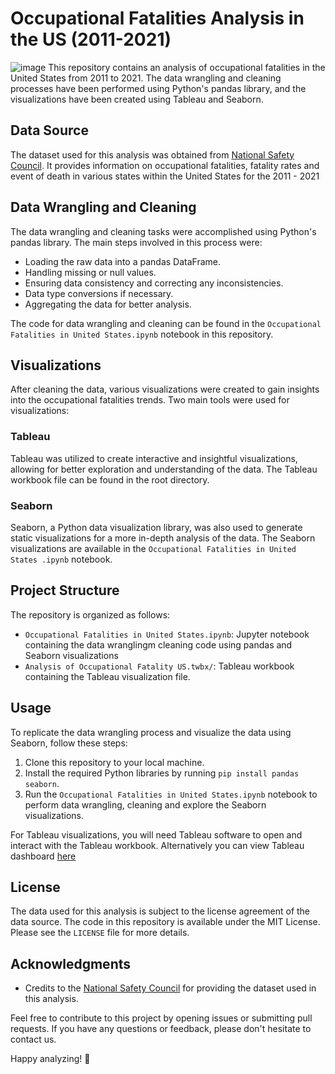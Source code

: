 # Occupational Fatalities Analysis in the US (2011-2021)
![image](https://github.com/hazeedhrshd/Occupational-Fatalities-US/assets/129052112/b65041ec-4f6f-42eb-a897-2a96cae1f584)
This repository contains an analysis of occupational fatalities in the United States from 2011 to 2021. The data wrangling and cleaning processes have been performed using Python's pandas library, and the visualizations have been created using Tableau and Seaborn.

## Data Source

The dataset used for this analysis was obtained from [National Safety Council](https://injuryfacts.nsc.org/state-data/at-work/work-deaths-by-state/). It provides information on occupational fatalities, fatality rates and event of death in various states within the United States for the 2011 - 2021

## Data Wrangling and Cleaning

The data wrangling and cleaning tasks were accomplished using Python's pandas library. The main steps involved in this process were:
- Loading the raw data into a pandas DataFrame.
- Handling missing or null values.
- Ensuring data consistency and correcting any inconsistencies.
- Data type conversions if necessary.
- Aggregating the data for better analysis.

The code for data wrangling and cleaning can be found in the `Occupational Fatalities in United States.ipynb` notebook in this repository.

## Visualizations

After cleaning the data, various visualizations were created to gain insights into the occupational fatalities trends. Two main tools were used for visualizations:

### Tableau
Tableau was utilized to create interactive and insightful visualizations, allowing for better exploration and understanding of the data. The Tableau workbook file can be found in the root directory.

### Seaborn
Seaborn, a Python data visualization library, was also used to generate static visualizations for a more in-depth analysis of the data. The Seaborn visualizations are available in the `Occupational Fatalities in United States .ipynb` notebook.

## Project Structure

The repository is organized as follows:

- `Occupational Fatalities in United States.ipynb`: Jupyter notebook containing the data wranglingm cleaning code using pandas and Seaborn visualizations
- `Analysis of Occupational Fatality US.twbx/`: Tableau workbook containing the Tableau visualization file.

## Usage

To replicate the data wrangling process and visualize the data using Seaborn, follow these steps:

1. Clone this repository to your local machine.
2. Install the required Python libraries by running `pip install pandas seaborn`.
3. Run the `Occupational Fatalities in United States.ipynb` notebook to perform data wrangling, cleaning and explore the Seaborn visualizations.

For Tableau visualizations, you will need Tableau software to open and interact with the Tableau workbook. Alternatively you can view Tableau dashboard [here](https://public.tableau.com/app/profile/hazeed.harshad/viz/AnalysisofOccupationalFatalitiesinUS/AnalysisofOccupationalFatalitiesinUS)

## License

The data used for this analysis is subject to the license agreement of the data source. The code in this repository is available under the MIT License. Please see the `LICENSE` file for more details.

## Acknowledgments

- Credits to the [National Safety Council](https://injuryfacts.nsc.org/state-data/at-work/work-deaths-by-state/) for providing the dataset used in this analysis.

Feel free to contribute to this project by opening issues or submitting pull requests. If you have any questions or feedback, please don't hesitate to contact us.

Happy analyzing! 🚀
